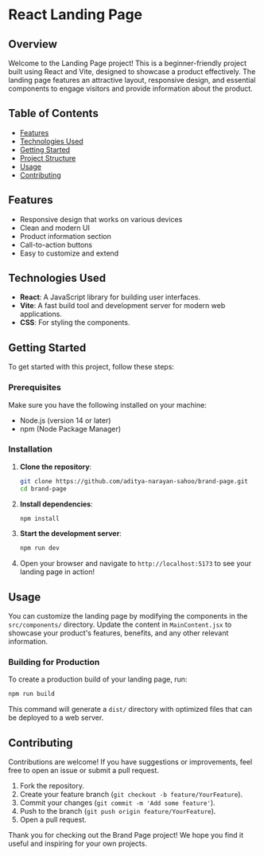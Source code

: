 # React Landing Page

## Overview

Welcome to the Landing Page project! This is a beginner-friendly project built using React and Vite, designed to showcase a product effectively. The landing page features an attractive layout, responsive design, and essential components to engage visitors and provide information about the product.

## Table of Contents

- [Features](#features)
- [Technologies Used](#technologies-used)
- [Getting Started](#getting-started)
- [Project Structure](#project-structure)
- [Usage](#usage)
- [Contributing](#contributing)

## Features

- Responsive design that works on various devices
- Clean and modern UI
- Product information section
- Call-to-action buttons
- Easy to customize and extend

## Technologies Used

- **React**: A JavaScript library for building user interfaces.
- **Vite**: A fast build tool and development server for modern web applications.
- **CSS**: For styling the components.

## Getting Started

To get started with this project, follow these steps:

### Prerequisites

Make sure you have the following installed on your machine:

- Node.js (version 14 or later)
- npm (Node Package Manager)

### Installation

1. **Clone the repository**:

   ```bash
   git clone https://github.com/aditya-narayan-sahoo/brand-page.git
   cd brand-page
   ```

2. **Install dependencies**:

   ```bash
   npm install
   ```

3. **Start the development server**:

   ```bash
   npm run dev
   ```

4. Open your browser and navigate to `http://localhost:5173` to see your landing page in action!

## Usage

You can customize the landing page by modifying the components in the `src/components/` directory. Update the content in `MainContent.jsx` to showcase your product's features, benefits, and any other relevant information.

### Building for Production

To create a production build of your landing page, run:

```bash
npm run build
```

This command will generate a `dist/` directory with optimized files that can be deployed to a web server.

## Contributing

Contributions are welcome! If you have suggestions or improvements, feel free to open an issue or submit a pull request.

1. Fork the repository.
2. Create your feature branch (`git checkout -b feature/YourFeature`).
3. Commit your changes (`git commit -m 'Add some feature'`).
4. Push to the branch (`git push origin feature/YourFeature`).
5. Open a pull request.

Thank you for checking out the Brand Page project! We hope you find it useful and inspiring for your own projects.
